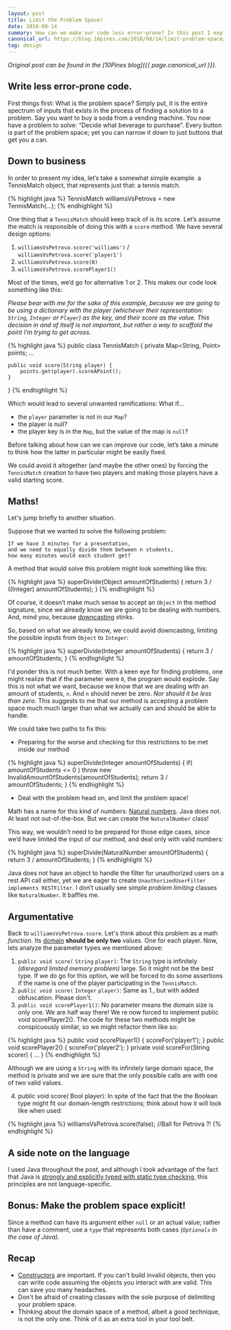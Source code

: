 ```yaml
---
layout: post
title: Limit the Problem Space!
date: 2018-08-14
summary: How can we make our code less error-prone? In this post I explore some of the ways we can do so. Join me!
canonical_url: https://blog.10pines.com/2018/08/14/limit-problem-space/
tag: design
---
```


_Original post can be found in the [10Pines blog]({{ page.canonical_url }})._

## Write less error-prone code.

First things first: What is the problem space?
Simply put, it is the entire spectrum of inputs that exists in the process of finding a solution to a problem.
Say you want to buy a soda from a vending machine. You now have a problem to solve: “Decide what beverage to purchase”. Every button is part of the problem space; yet you can narrow it down to just buttons that get you a can.

## Down to business

In order to present my idea, let’s take a somewhat simple example. a TennisMatch object, that represents just that: a tennis match.

{% highlight java %}
TennisMatch williamsVsPetrova = new TennisMatch(...);
{% endhighlight %}


One thing that a `TennisMatch` should keep track of is its score. Let’s assume the match is responsible of doing this with a `score` method. We have several design options:

  1. `williamsVsPetrova.score('williams')` / `williamsVsPetrova.score('player1')`
  2. `williamsVsPetrova.score(0)`
  3. `williamsVsPetrova.scorePlayer1()`

Most of the times, we’d go for alternative 1 or 2. This makes our code look something like this:

_Please bear with me for the sake of this example, because we are going to be using a dictionary with the player (whichever their representation: `String`, `Integer` or `Player`) as the key, and their score as the value. This decision in and of itself is not important, but rather a way to scaffold the point I’m trying to get across._

{% highlight java %}
public class TennisMatch {
    private Map<String, Point> points;
    ...
    
    public void score(String player) {
        points.get(player).scoreAPoint();
    }
}
{% endhighlight %}

Which would lead to several unwanted ramifications:
What if...

  - the `player` parameter is not in our `Map`?
  - the player is null?
  - the player key is in the `Map`, but the value of the map is `null`?

Before talking about how can we can improve our code, let’s take a minute to think how the latter in particular might be easily fixed.

We could avoid it altogether (and maybe the other ones) by forcing the `TennisMatch` creation to have two players and making those players have a valid starting score.

## Maths!

Let's jump briefly to another situation.

Suppose that we wanted to solve the following problem:

    If we have 3 minutes for a presentation,
    and we need to equally divide them between n students,
    how many minutes would each student get?

A method that would solve this problem might look something like this:


{% highlight java %}
superDivide(Object amountOfStudents) { 
  return 3 / ((Integer) amountOfStudents);
}
{% endhighlight %}

Of course, it doesn’t make much sense to accept an `Object` in the method signature, since we already know we are going to be dealing with numbers. And, mind you, because [downcasting](https://en.wikipedia.org/wiki/Downcasting) stinks.

So, based on what we already know, we could avoid downcasting, limiting the possible inputs from `Object` to `Integer`:

{% highlight java %}
superDivide(Integer amountOfStudents) {
  return 3 / amountOfStudents;
}
{% endhighlight %}

I'd ponder this is not much better.
With a keen eye for finding problems, one might realize that if the parameter were `0`, the program would explode.
Say this is not what we want, because we know that we are dealing with an amount of students, `n`. And `n` should never be zero. _Nor should it be less than zero_.
This suggests to me that our method is accepting a problem space much much larger than what we actually can and should be able to handle.

We could take two paths to fix this:

  - Preparing for the worse and checking for this restrictions to be met inside our method

{% highlight java %}
superDivide(Integer amountOfStudents) {
  if( amountOfStudents <= 0 )
    throw new InvalidAmountOfStudents(amountOfStudents);
  return 3 / amountOfStudents;
}
{% endhighlight %}


  - Deal with the problem head on, and limit the problem space!

Math has a name for this kind of numbers: [Natural numbers](https://en.wikipedia.org/wiki/Natural_number). Java does not. At least not out-of-the-box. But we can create the `NaturalNumber` class!

This way, we wouldn’t need to be prepared for those edge cases, since we’d have limited the input of our method, and deal only with valid numbers:

{% highlight java %}
superDivide(NaturalNumber amountOfStudents) {
  return 3 / amountOfStudents;
}
{% endhighlight %}

Java does not have an object to handle the filter for unauthorized users on a rest API call either, yet we are eager to create `UnauthorizedUserFilter implements RESTFilter`. I don’t usually see simple _problem limiting_ classes like `NaturalNumber`. It baffles me.

## Argumentative

Back to `williamsVsPetrova.score`. Let's think about this problem as a math _function_. Its [domain](https://en.wikipedia.org/wiki/Domain_of_a_function) **should be only two** values. One for each player.
Now, lets analyze the parameter types we mentioned above:

  1. `public void score(` `String` `player)`: The `String` type is infinitely _(disregard limited memory problem)_ large. So it might not be the best type.
    If we do go for this option, we will be forced to do some assertions if the name is one of the player participating in the `TennisMatch`.
  2. `public void score(` `Integer` `player)`: Same as 1., but with added obfuscation. Please don't.
  3. `public void scorePlayer1()`: No parameter means the domain size is only one. We are half way there!
    We re now forced to implement public void scorePlayer2(). The code for these two methods might be conspicuously similar, so we might refactor them like so:

{% highlight java %}
public void scorePlayer1() {
    scoreFor('player1');
}
public void scorePlayer2() {
    scoreFor('player2');
}
private void scoreFor(String scorer) {
    ...
}
{% endhighlight %}

  Although we are using a `String` with its infinitely large domain space, the method is private and we are sure that the only possible calls are with one of two valid values.

  4. public void score( Bool player): In spite of the fact that the the Boolean type might fit our domain-length restrictions; think about how it will look like when used:

{% highlight java %}
williamsVsPetrova.score(false); //Ball for Petrova ?!
{% endhighlight %}

## A side note on the language

I used Java throughout the post, and although I took advantage of the fact that Java is [strongly and explicitly typed with static type checking](https://en.wikipedia.org/wiki/Type_system#Static_type_checking), this principles are not language-specific.

## Bonus: Make the problem space explicit!

Since a method can have its argument either `null` or an actual value; rather than have a comment, use a `type` that represents both cases _(`Optionals` in the case of Java)_.

## Recap

  - [Constructors](https://en.wikipedia.org/wiki/Constructor_(object-oriented_programming)) are important. If you can't build invalid objects, then you can write code assuming the objects you interact with are valid. This can save you many headaches.
  - Don't be afraid of creating classes with the sole purpose of delimiting your problem space.
  - Thinking about the domain space of a method, albeit a good technique, is not the only one. Think of it as an extra tool in your tool belt.
